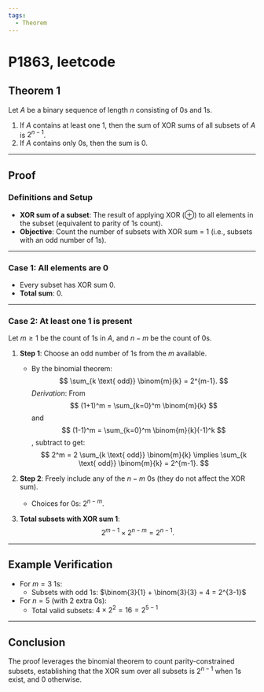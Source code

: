 ```yaml
---
tags:
  - Theorem
---
```


# P1863, leetcode

## **Theorem 1**

Let $A$ be a binary sequence of length $n$ consisting of 0s and 1s.

1. If $A$ contains at least one 1, then the sum of XOR sums of all subsets of $A$ is $2^{n-1}$.
2. If $A$ contains only 0s, then the sum is 0.

---

## **Proof**

### **Definitions and Setup**

- **XOR sum of a subset**: The result of applying XOR ($\oplus$) to all elements in the subset (equivalent to parity of 1s count).
- **Objective**: Count the number of subsets with XOR sum = 1 (i.e., subsets with an odd number of 1s).

---

### **Case 1: All elements are 0**

- Every subset has XOR sum 0.
- **Total sum**: $0$.

---

### **Case 2: At least one 1 is present**

Let $m \geq 1$ be the count of 1s in $A$, and $n-m$ be the count of 0s.

1. **Step 1**: Choose an odd number of 1s from the $m$ available.
   - By the binomial theorem:
     $$
     \sum_{k \text{ odd}} \binom{m}{k} = 2^{m-1}.
     $$
     *Derivation*:
     From
     $$
     (1+1)^m = \sum_{k=0}^m \binom{m}{k}
     $$
     and
     $$
     (1-1)^m = \sum_{k=0}^m \binom{m}{k}(-1)^k
     $$
     , subtract to get:
     $$
     2^m = 2 \sum_{k \text{ odd}} \binom{m}{k} \implies \sum_{k \text{ odd}} \binom{m}{k} = 2^{m-1}.
     $$

2. **Step 2**: Freely include any of the $n-m$ 0s (they do not affect the XOR sum).
   - Choices for 0s: $2^{n-m}$.

3. **Total subsets with XOR sum 1**:
   $$
   2^{m-1} \times 2^{n-m} = 2^{n-1}.
   $$

---

## **Example Verification**

- For $m = 3$ 1s:
  - Subsets with odd 1s: $\binom{3}{1} + \binom{3}{3} = 4 = 2^{3-1}$
- For $n = 5$ (with 2 extra 0s):
  - Total valid subsets: $4 \times 2^2 = 16 = 2^{5-1}$

---

## **Conclusion**

The proof leverages the binomial theorem to count parity-constrained subsets, establishing that the XOR sum over all subsets is $2^{n-1}$ when 1s exist, and 0 otherwise.
